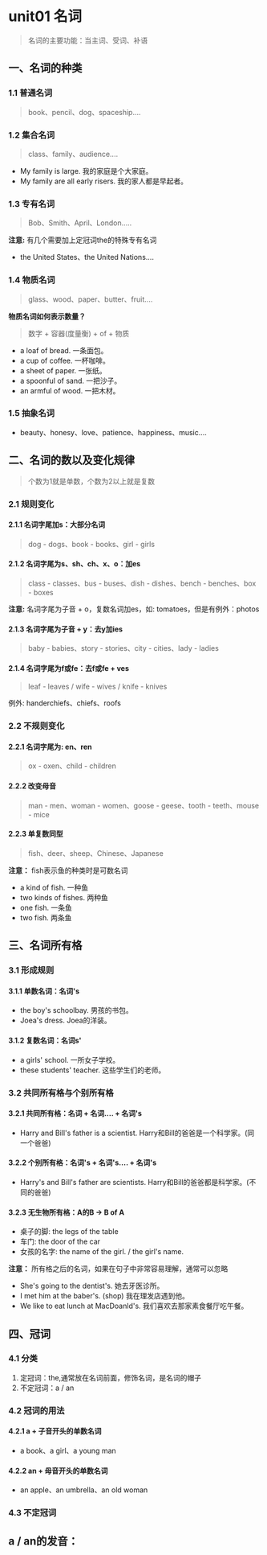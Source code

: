 # unit01 名词
> 名词的主要功能：当主词、受词、补语

## 一、名词的种类
### 1.1 普通名词
> book、pencil、dog、spaceship....

### 1.2 集合名词
> class、family、audience....
- My family is large. 我的家庭是个大家庭。
- My family are all early risers. 我的家人都是早起者。

### 1.3 专有名词
> Bob、Smith、April、London.....

**注意:** 有几个需要加上定冠词the的特殊专有名词
- the United States、the United Nations....

### 1.4 物质名词 
> glass、wood、paper、butter、fruit....

**物质名词如何表示数量？** 
> 数字 + 容器(度量衡) + of + 物质
- a loaf of bread. 一条面包。
- a cup of coffee. 一杯咖啡。
- a sheet of paper. 一张纸。
- a spoonful of sand. 一把沙子。
- an armful of wood. 一把木材。

### 1.5 抽象名词 
- beauty、honesy、love、patience、happiness、music....

## 二、名词的数以及变化规律
> 个数为1就是单数，个数为2以上就是复数

### 2.1 规则变化
#### 2.1.1 名词字尾加s：大部分名词 
> dog - dogs、book - books、girl - girls

#### 2.1.2 名词字尾为s、sh、ch、x、o：加es 
> class - classes、bus - buses、dish - dishes、bench - benches、box - boxes

**注意:** 名词字尾为子音 + o，复数名词加es，如: tomatoes，但是有例外：photos

#### 2.1.3 名词字尾为子音 + y：去y加ies 
> baby - babies、story - stories、city - cities、lady - ladies

#### 2.1.4 名词字尾为f或fe：去f或fe + ves 
> leaf - leaves / wife - wives / knife - knives

例外: handerchiefs、chiefs、roofs

### 2.2 不规则变化
#### 2.2.1 名词字尾为: en、ren 
> ox - oxen、child - children

#### 2.2.2 改变母音
> man - men、woman - women、goose - geese、tooth - teeth、mouse - mice

#### 2.2.3 单复数同型 
> fish、deer、sheep、Chinese、Japanese

**注意：** fish表示鱼的种类时是可数名词
- a kind of fish.  一种鱼
- two kinds of fishes. 两种鱼
- one fish. 一条鱼
- two fish. 两条鱼

## 三、名词所有格
### 3.1 形成规则 
#### 3.1.1 单数名词：名词's 
- the boy's schoolbay. 男孩的书包。
- Joea's dress. Joea的洋装。

#### 3.1.2 复数名词：名词s' 
- a girls' school. 一所女子学校。
- these students' teacher. 这些学生们的老师。

### 3.2 共同所有格与个别所有格
#### 3.2.1 共同所有格：名词 + 名词.... + 名词's 
- Harry and Bill's father is a scientist.
  Harry和Bill的爸爸是一个科学家。(同一个爸爸)

#### 3.2.2 个别所有格：名词's + 名词's.... + 名词's 
- Harry's and Bill's father are scientists.
  Harry和Bill的爸爸都是科学家。(不同的爸爸)

#### 3.2.3 无生物所有格：A的B -> B of A 
- 桌子的脚: the legs of the table
- 车门: the door of the car
- 女孩的名字: the name of the girl. / the girl's name.

**注意：** 所有格之后的名词，如果在句子中非常容易理解，通常可以忽略
- She's going to the dentist's.
  她去牙医诊所。
- I met him at the baber's. (shop)
  我在理发店遇到他。
- We like to eat lunch at MacDoanld's.
  我们喜欢去那家素食餐厅吃午餐。

## 四、冠词 
### 4.1 分类
1. 定冠词：the,通常放在名词前面，修饰名词，是名词的帽子
2. 不定冠词：a / an

### 4.2 冠词的用法
#### 4.2.1 a + 子音开头的单数名词
- a book、a girl、a young man

#### 4.2.2 an + 母音开头的单数名词
- an apple、an umbrella、an old woman

### 4.3 不定冠词 
**a / an的发音：** 
- 
